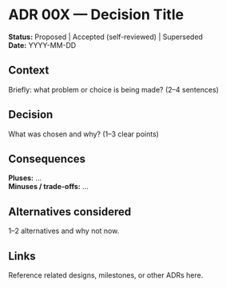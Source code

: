 # ADR 00X — Decision Title

**Status:** Proposed | Accepted (self-reviewed) | Superseded  
**Date:** YYYY-MM-DD

## Context
Briefly: what problem or choice is being made? (2–4 sentences)

## Decision
What was chosen and why? (1–3 clear points)

## Consequences
**Pluses:** …  
**Minuses / trade-offs:** …

## Alternatives considered
1–2 alternatives and why not now.

## Links
Reference related designs, milestones, or other ADRs here.
